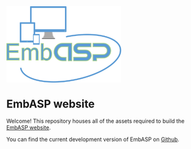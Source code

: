 <img src="./EmbASP_Logo.png" width="300" height="200" align="center">

# EmbASP website

Welcome! This repository houses all of the assets required to build the [EmbASP website](https://www.mat.unical.it/calimeri/projects/embasp/). 

You can find the current development version of EmbASP on [Github](https://github.com/DeMaCS-UNICAL/EmbASP).

